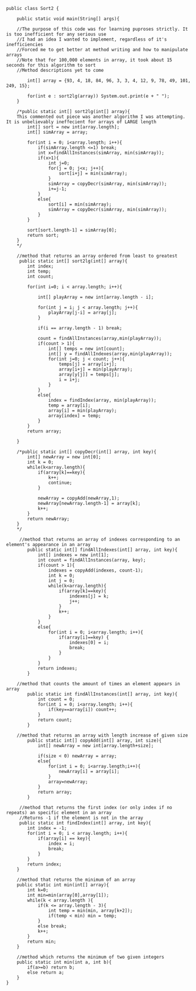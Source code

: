 
	public class Sort2 {

		public static void main(String[] args){

		//The purpose of this code was for learning puproses strictly. It is too inefficient for any serious use
		//I had an idea I wanted to implement, regardless of it's inefficiencies
		//Forced me to get better at method writing and how to manipulate arrays
		//Note that for 100,000 elements in array, it took about 15 seconds for this algorithm to sort
		//Method descriptions yet to come

			int[] array = {93, 4, 18, 84, 96, 3, 3, 4, 12, 9, 78, 49, 101, 249, 15};

			for(int e : sort2lg(array)) System.out.print(e + " ");
		}	

		/*public static int[] sort2lg(int[] array){
	    This commented out piece was another algorithm I was attempting. It is unbelievably ineffecient for arrays of LARGE length
			int[] sort = new int[array.length];
			int[] simArray = array;

			for(int i = 0; i<array.length; i++){
				if(simArray.length <=1) break;
				int x=findAllInstances(simArray, min(simArray));
				if(x>1){
					int j=0;
					for(j = 0; j<x; j++){
						sort[i+j] = min(simArray);
					}
					simArray = copyDecr(simArray, min(simArray));
					i+=j-1;
				} 
				else{
					sort[i] = min(simArray);
					simArray = copyDecr(simArray, min(simArray));
				}
			}

			sort[sort.length-1] = simArray[0];		
			return sort;
		}
		*/

		//method that returns an array ordered from least to greatest
		 public static int[] sort2lg(int[] array){
			int index;
			int temp;
			int count;

			for(int i=0; i < array.length; i++){

				int[] playArray = new int[array.length - i];

				for(int j = i; j < array.length; j++){
					playArray[j-i] = array[j];
				}

				if(i == array.length - 1) break;

				count = findAllInstances(array,min(playArray));
				if(count > 1){
					int[] temps = new int[count];
					int[] y = findAllIndexes(array,min(playArray));
					for(int j=0; j < count; j++){
						temps[j] = array[i+j];
						array[i+j] = min(playArray);
						array[y[j]] = temps[j];
						i = i+j;
					}
				}
				else{
					index = findIndex(array, min(playArray));
					temp = array[i];
					array[i] = min(playArray);
					array[index] = temp;
				}
			}
			return array;

		}

		/*public static int[] copyDecr(int[] array, int key){
			int[] newArray = new int[0];
			int k = 0;
			while(k<array.length){
				if(array[k]==key){
					k++;
					continue;
				}

				newArray = copyAdd(newArray,1);
				newArray[newArray.length-1] = array[k];
				k++;
			}
			return newArray;
		}
		*/

		 //method that returns an array of indexes corresponding to an element's appearance in an array
			public static int[] findAllIndexes(int[] array, int key){
				int[] indexes = new int[1];
				int count = findAllInstances(array, key);
				if(count > 1){
					indexes = copyAdd(indexes, count-1);
					int k = 0;
					int j = 0;
					while(k<array.length){
						if(array[k]==key){
							indexes[j] = k;
							j++;
						}
						k++;
					}
				}
				else{
					for(int i = 0; i<array.length; i++){
						if(array[i]==key) {
							indexes[0] = i;
							break;
						}
					}
				}
				return indexes;
			}

		//method that counts the amount of times an element appears in array
			public static int findAllInstances(int[] array, int key){
				int count = 0;
				for(int i = 0; i<array.length; i++){
					if(key==array[i]) count++;
				}
				return count;	
			}

		//method that returns an array with length increase of given size
			public static int[] copyAdd(int[] array, int size){
				int[] newArray = new int[array.length+size];

				if(size < 0) newArray = array;
				else{
					for(int i = 0; i<array.length;i++){
						newArray[i] = array[i];
					}
					array=newArray;
				}
				return array;
			}

		 //method that returns the first index (or only index if no repeats) an specific element in an array
		 //Returns -1 if the element is not in the array
		 public static int findIndex(int[] array, int key){
			int index = -1;
			for(int i = 0; i < array.length; i++){
				if(array[i] == key){
					index = i;
					break;
				}
			}
			return index;
		}

		//method that returns the minimum of an array
		public static int min(int[] array){
			int k=0;
			int min=min(array[0],array[1]);
			while(k < array.length ){
				if(k <= array.length - 3){
					int temp = min(min, array[k+2]);
					if(temp < min) min = temp;
				}
				else break;
				k++;
			}
			return min;
		}

		//method which returns the minimum of two given integers
		public static int min(int a, int b){
			if(a>=b) return b;
			else return a;
		}
	}

